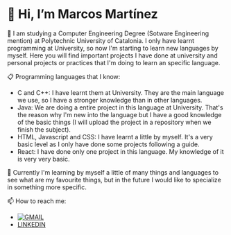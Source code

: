 # 👋 Hi, I’m Marcos Martínez
  
👤 I am studying a Computer Engineering Degree (Sotware Engineering mention) at Polytechnic University of Catalonia. I only have learnt programming at University, so now I'm starting to learn new languages by myself. Here you will find important projects I have done at university and personal projects or practices that I'm doing to learn an specific language.

📋 Programming languages that I know:
- C and C++: I have learnt them at University. They are the main language we use, so I have a stronger knowledge than in other languages.
- Java: We are doing a entire project in this language at University. That's the reason why I'm new into the language but I have a good knowledge of the basic things (I will upload the project in a repository when we finish the subject).
- HTML, Javascript and CSS: I have learnt a little by myself. It's a very basic level as I only have done some projects following a guide.
- React: I have done only one project in this language. My knowledge of it is very very basic.

👀 Currently I'm learning by myself a little of many things and languages to see what are my favourite things, but in the future I would like to specialize in something more specific. 
 
 📫 How to reach me:
- [![GMAIL](https://img.icons8.com/color/48/000000/gmail--v1.png)](marcosmmartinez12@gmail.com)
- [LINKEDIN](https://www.linkedin.com/in/marcos-mart%C3%ADnez-mart%C3%ADnez-077603271/)
<!---
marcosmm12/marcosmm12 is a ✨ special ✨ repository because its `README.md` (this file) appears on your GitHub profile.
You can click the Preview link to take a look at your changes.
--->
